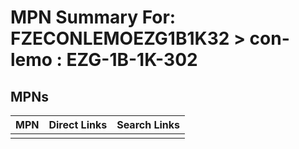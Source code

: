 



# MPN Summary For: FZECONLEMOEZG1B1K32 > con-lemo : EZG-1B-1K-302

## MPNs
  

|MPN|Direct Links|Search Links|
| :--- | :--- | :--- |
||||
